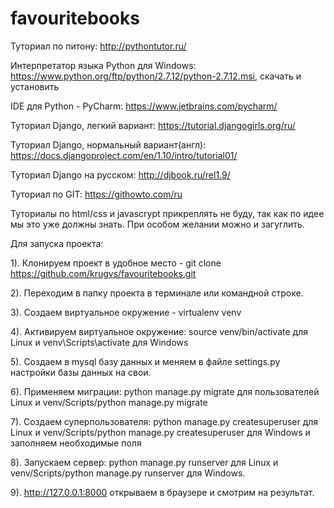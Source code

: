 # favouritebooks
Туториал по питону: http://pythontutor.ru/

Интерпретатор языка Python для Windows: https://www.python.org/ftp/python/2.7.12/python-2.7.12.msi, скачать и установить

IDE для Python - PyCharm: https://www.jetbrains.com/pycharm/

Туториал Django, легкий вариант: https://tutorial.djangogirls.org/ru/

Туториал Django, нормальный вариант(англ): https://docs.djangoproject.com/en/1.10/intro/tutorial01/

Туториал Django на русском: http://djbook.ru/rel1.9/

Туториал по GIT: https://githowto.com/ru

Туториалы по html/css и javascrypt прикреплять не буду, так как по идее мы это уже должны знать. При особом желании можно и загуглить.



Для запуска проекта:

1). Клонируем проект в удобное место - git clone https://github.com/krugvs/favouritebooks.git

2). Переходим в папку проекта в терминале или командной строке.

3). Создаем виртуальное окружение - virtualenv venv

4). Активируем виртуальное окружение: source venv/bin/activate для Linux и venv\Scripts\activate для Windows

5). Создаем в mysql базу данных и меняем в файле settings.py настройки базы данных на свои.

6). Применяем миграции: python manage.py migrate для пользователей Linux и venv/Scripts/python manage.py migrate

7). Создаем суперпользователя: python manage.py createsuperuser для Linux и venv/Scripts/python manage.py createsuperuser для Windows и
    заполняем необходимые поля
    
8). Запускаем сервер: python manage.py runserver для Linux и venv/Scripts/python manage.py runserver для Windows.

9). http://127.0.0.1:8000 открываем в браузере и смотрим на результат.
